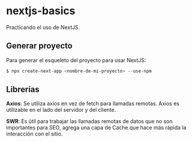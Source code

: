 # nextjs-basics

Practicando el uso de NextJS.

Generar proyecto
-----------------

Para generar el esqueleto del proyecto para usar NextJS:

```bash
$ npx create-next-app <nombre-de-mi-proyecto> --use-npm
```

Librerías
-----------

**Axios**: Se utiliza axios en vez de fetch para llamadas remotas. Axios es utilizable en el lado del servidor y del cliente.

**SWR**: Es útil para trabajar las llamadas remotas de datos que no son importantes para SEO, agrega una capa de Cache que hace más rápida la interacción con el sitio.


